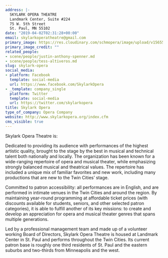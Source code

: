 ```yaml
---
address: |-
  SKYLARK OPERA THEATRE
  Landmark Center, Suite #224
  75 W. 5th Street
  St. Paul, MN 55102
date: "2019-04-02T02:31:28+00:00"
email: skylarkoperatheatre@gmail.com
primary_image: https://res.cloudinary.com/schmopera/image/upload/v1565568804/media/2019/08/Logo-SkylarkOpera_qm2mjv.jpg
primary_image_credit: ""
related_people:
- scene/people/justin-anthony-spenner.md
- scene/people/tess-altiveros.md
slug: skylark-opera
social_media:
- platform: Facebook
  template: social-media
  url: https://www.facebook.com/SkylarkOpera
- _template: company_single
  platform: Twitter
  template: social-media
  url: https://twitter.com/skylarkopera
title: Skylark Opera
type_of_company: Opera Company
website: http://www.skylarkopera.org/index.cfm
cms_visible: true
---
```

Skylark Opera Theatre is:

Dedicated to providing its audience with performances of the highest artistic quality, brought to the stage by the best in musical and technical talent both nationally and locally. The organization has been known for a wide-ranging repertoire of opera and musical theater, while emphasizing strongly balanced musical and theatrical values. The repertoire has included a unique mix of familiar favorites and new work, including many productions that are new to the Twin Cities’ stage.  

Committed to patron accessibility: all performances are in English, and are performed in intimate venues in the Twin Cities and around the region. By maintaining year-round programming at affordable ticket prices (with discounts available for students, seniors, and other selected patron categories), it is able to fulfill another of its key missions: to create and develop an appreciation for opera and musical theater genres that spans multiple generations.

Led by a professional management team and made up of a volunteer working Board of Directors, Skylark Opera Theatre is housed at Landmark Center in St. Paul and performs throughout the Twin Cities. Its current patron base is roughly one third residents of St. Paul and the eastern suburbs and two-thirds from Minneapolis and the west.